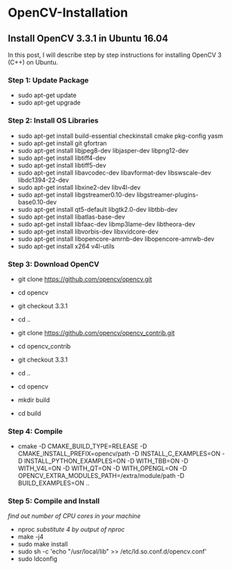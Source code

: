 # OpenCV-Installation
## Install OpenCV 3.3.1 in Ubuntu 16.04

In this post, I will describe step by step instructions for installing OpenCV 3 (C++) on Ubuntu.

### Step 1: Update Package

- sudo apt-get update
- sudo apt-get upgrade

### Step 2: Install OS Libraries

- sudo apt-get install build-essential checkinstall cmake pkg-config yasm
- sudo apt-get install git gfortran
- sudo apt-get install libjpeg8-dev libjasper-dev libpng12-dev
- sudo apt-get install libtiff4-dev
- sudo apt-get install libtiff5-dev
- sudo apt-get install libavcodec-dev libavformat-dev libswscale-dev libdc1394-22-dev
- sudo apt-get install libxine2-dev libv4l-dev
- sudo apt-get install libgstreamer0.10-dev libgstreamer-plugins-base0.10-dev
- sudo apt-get install qt5-default libgtk2.0-dev libtbb-dev
- sudo apt-get install libatlas-base-dev
- sudo apt-get install libfaac-dev libmp3lame-dev libtheora-dev
- sudo apt-get install libvorbis-dev libxvidcore-dev
- sudo apt-get install libopencore-amrnb-dev libopencore-amrwb-dev
- sudo apt-get install x264 v4l-utils

### Step 3: Download OpenCV
- git clone https://github.com/opencv/opencv.git
- cd opencv 
- git checkout 3.3.1 
- cd ..

- git clone https://github.com/opencv/opencv_contrib.git
- cd opencv_contrib
- git checkout 3.3.1
- cd ..

- cd opencv
- mkdir build
- cd build

### Step 4: Compile

- cmake -D CMAKE_BUILD_TYPE=RELEASE -D CMAKE_INSTALL_PREFIX=opencv/path -D INSTALL_C_EXAMPLES=ON -D INSTALL_PYTHON_EXAMPLES=ON -D WITH_TBB=ON -D WITH_V4L=ON -D WITH_QT=ON -D WITH_OPENGL=ON -D OPENCV_EXTRA_MODULES_PATH=/extra/module/path -D BUILD_EXAMPLES=ON ..

### Step 5: Compile and Install 

*find out number of CPU cores in your machine*
- nproc
*substitute 4 by output of nproc*
- make -j4
- sudo make install
- sudo sh -c 'echo "/usr/local/lib" >> /etc/ld.so.conf.d/opencv.conf'
- sudo ldconfig
